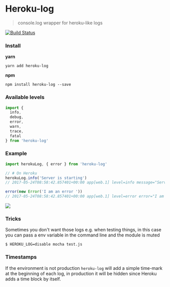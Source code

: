 # Heroku-log
> console.log wrapper for heroku-like logs

[![Build Status](https://travis-ci.org/entwicklerstube/heroku-log.svg?branch=master)](https://travis-ci.org/entwicklerstube/heroku-log)

### Install
**yarn**
```
yarn add heroku-log
```

**npm**
```
npm install heroku-log --save
```

### Available levels
```js
import {
  info,
  debug,
  error,
  warn,
  trace,
  fatal
} from 'heroku-log'
```

### Example
```js
import herokuLog, { error } from 'heroku-log'

// # On Heroku
herokuLog.info('Server is starting')
// 2017-05-24T08:58:42.857401+00:00 app[web.1] level=info message="Server is starting"

error(new Error('I am an error '))
// 2017-05-24T08:58:42.857401+00:00 app[web.1] level=error error="I am an error"
```
![](https://mjz.io/IQwXU.png)

### Tricks
Sometimes you don't want those logs e.g. when testing things, in this case you can pass a env variable in the command line and the module is muted
```
$ HEROKU_LOG=disable mocha test.js
```

### Timestamps
If the environment is not production `heroku-log` will add a simple time-mark at the beginning of each log, in production it will be hidden since Heroku adds a time block by itself.
